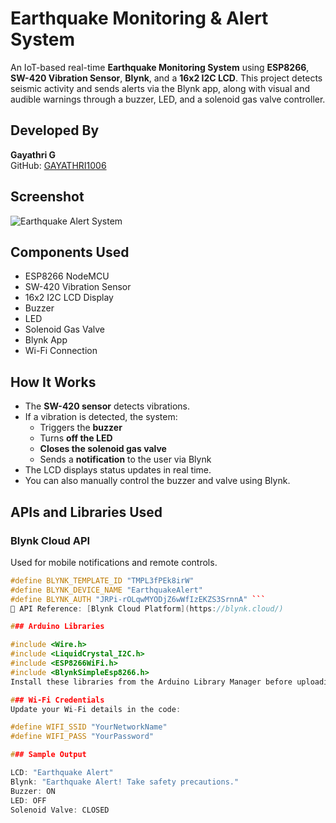 # Earthquake Monitoring & Alert System

An IoT-based real-time **Earthquake Monitoring System** using **ESP8266**, **SW-420 Vibration Sensor**, **Blynk**, and a **16x2 I2C LCD**. This project detects seismic activity and sends alerts via the Blynk app, along with visual and audible warnings through a buzzer, LED, and a solenoid gas valve controller.

## Developed By
**Gayathri G**  
GitHub: [GAYATHRI1006](https://github.com/GAYATHRI1006)

## Screenshot

![Earthquake Alert System](adviceapp.png)  

## Components Used

- ESP8266 NodeMCU
- SW-420 Vibration Sensor
- 16x2 I2C LCD Display
- Buzzer
- LED
- Solenoid Gas Valve
- Blynk App
- Wi-Fi Connection


## How It Works

- The **SW-420 sensor** detects vibrations.
- If a vibration is detected, the system:
  - Triggers the **buzzer**
  - Turns **off the LED**
  - **Closes the solenoid gas valve**
  - Sends a **notification** to the user via Blynk
- The LCD displays status updates in real time.
- You can also manually control the buzzer and valve using Blynk.

## APIs and Libraries Used

### Blynk Cloud API
Used for mobile notifications and remote controls.

```cpp
#define BLYNK_TEMPLATE_ID "TMPL3fPEk8irW"
#define BLYNK_DEVICE_NAME "EarthquakeAlert"
#define BLYNK_AUTH "JRPi-rOLqwMYODjZ6wWfIzEKZS3SrnnA" ```
🔗 API Reference: [Blynk Cloud Platform](https://blynk.cloud/)

### Arduino Libraries

#include <Wire.h>
#include <LiquidCrystal_I2C.h>
#include <ESP8266WiFi.h>
#include <BlynkSimpleEsp8266.h>
Install these libraries from the Arduino Library Manager before uploading the code.

### Wi-Fi Credentials
Update your Wi-Fi details in the code:

#define WIFI_SSID "YourNetworkName"
#define WIFI_PASS "YourPassword"

### Sample Output

LCD: "Earthquake Alert"
Blynk: "Earthquake Alert! Take safety precautions."
Buzzer: ON
LED: OFF
Solenoid Valve: CLOSED
